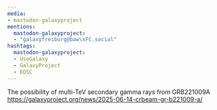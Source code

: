 ```yaml
---
media:
- mastodon-galaxyproject
mentions:
  mastodon-galaxyproject:
  - "galaxyfreiburg@baw\xFC.social"
hashtags:
  mastodon-galaxyproject:
  - UseGalaxy
  - GalaxyProject
  - EOSC
---
```

The possibility of multi-TeV secondary gamma rays from GRB221009A
https://galaxyproject.org/news/2025-06-14-crbeam-gr-b221009-a/